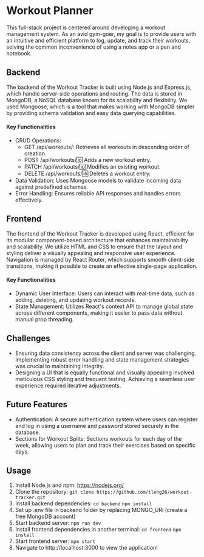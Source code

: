 # Workout Planner
This full-stack project is centered around developing a workout management system. As an avid gym-goer, my goal is to provide users with an intuitive and efficient platform to log, update, and track their workouts, solving the common inconvenience of using a notes app or a pen and notebook.




## Backend
The backend of the Workout Tracker is built using Node.js and Express.js, which handle server-side operations and routing. The data is stored in MongoDB, a NoSQL database known for its scalability and flexibility. We used Mongoose, which is a tool that makes working with MongoDB simpler by providing schema validation and easy data querying capabilities.

#### Key Functionalities
- CRUD Operations:
  - GET /api/workouts/: Retrieves all workouts in descending order of creation.
  - POST /api/workouts/:id: Adds a new workout entry.
  - PATCH /api/workouts/:id: Modifies an existing workout.
  - DELETE /api/workouts/:id: Deletes a workout entry.
- Data Validation: Uses Mongoose models to validate incoming data against predefined schemas.
- Error Handling: Ensures reliable API responses and handles errors effectively.




## Frontend
The frontend of the Workout Tracker is developed using React, efficient for its modular component-based architecture that enhances maintainability and scalability. We utilize HTML and CSS to ensure that the layout and styling deliver a visually appealing and responsive user experience. Navigation is managed by React Router, which supports smooth client-side transitions, making it possible to create an effective single-page application.

#### Key Functionalities
- Dynamic User Interface: Users can interact with real-time data, such as adding, deleting, and updating workout records.
- State Management: Utilizes React's context API to manage global state across different components, making it easier to pass data without manual prop threading.




## Challenges
- Ensuring data consistency across the client and server was challenging. Implementing robust error handling and state management strategies was crucial to maintaining integrity.
- Designing a UI that is equally functional and visually appealing involved meticulous CSS styling and frequent testing. Achieving a seamless user experience required iterative adjustments.




## Future Features
- Authentication: A secure authentication system where users can register and log in using a username and password stored securely in the database.
- Sections for Workout Splits: Sections workouts for each day of the week, allowing users to plan and track their exercises based on specific days.



## Usage
1. Install Node.js and npm: https://nodejs.org/
2. Clone the repository: `git clone https://github.com/tleng26/workout-tracker.git`
3. Install backend dependencies: `cd backend` `npm install`
4. Set up .env file in backend folder by replacing MONGO_URI (create a free MongoDB account)
5. Start backend server: `npm run dev`
6. Install frontend dependencies in another terminal: `cd frontend` `npm install`
7. Start frontend server: `npm start`
8. Navigate to http://localhost:3000 to view the application!
